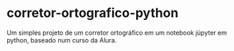 # corretor-ortografico-python
Um simples projeto de um corretor ortográfico em um notebook júpyter em python, baseado num curso da Alura.
